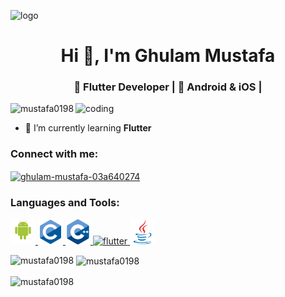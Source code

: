 ![logo](https://github.com/mustafa0198/mustafa0198/commit/dddda3cb0cc9fbfaf1c9f3e5a86c02662a863518)


<h1 align="center">Hi 👋, I'm Ghulam Mustafa</h1>
<h3 align="center">💙 Flutter Developer | 📱 Android & iOS |</h3>

<img align="right" alt="coding" width="400" src="https://media.giphy.com/media/v1.Y2lkPTc5MGI3NjExZW9lcm8wczVhZHNrMDQ5NDhsZHA5MGdyb3M5bzR1OGFma3ZxdjVwbiZlcD12MV9naWZzX3NlYXJjaCZjdD1n/26tn33aiTi1jkl6H6/giphy.gif">

<p align="left"> <img src="https://komarev.com/ghpvc/?username=mustafa0198&label=Profile%20views&color=0e75b6&style=flat" alt="mustafa0198" /> </p>

- 🌱 I’m currently learning **Flutter**





<h3 align="left">Connect with me:</h3>
<p align="left">
<a href="https://linkedin.com/in/ghulam-mustafa-03a640274" target="blank"><img align="center" src="https://raw.githubusercontent.com/rahuldkjain/github-profile-readme-generator/master/src/images/icons/Social/linked-in-alt.svg" alt="ghulam-mustafa-03a640274" height="30" width="40" /></a>
</p>

<h3 align="left">Languages and Tools:</h3>
<p align="left"> <a href="https://developer.android.com" target="_blank" rel="noreferrer"> <img src="https://raw.githubusercontent.com/devicons/devicon/master/icons/android/android-original-wordmark.svg" alt="android" width="40" height="40"/> </a> <a href="https://www.cprogramming.com/" target="_blank" rel="noreferrer"> <img src="https://raw.githubusercontent.com/devicons/devicon/master/icons/c/c-original.svg" alt="c" width="40" height="40"/> </a> <a href="https://www.w3schools.com/cpp/" target="_blank" rel="noreferrer"> <img src="https://raw.githubusercontent.com/devicons/devicon/master/icons/cplusplus/cplusplus-original.svg" alt="cplusplus" width="40" height="40"/> </a> <a href="https://flutter.dev" target="_blank" rel="noreferrer"> <img src="https://www.vectorlogo.zone/logos/flutterio/flutterio-icon.svg" alt="flutter" width="40" height="40"/> </a> <a href="https://www.java.com" target="_blank" rel="noreferrer"> <img src="https://raw.githubusercontent.com/devicons/devicon/master/icons/java/java-original.svg" alt="java" width="40" height="40"/> </a> </p>

<p><img align="left" src="https://github-readme-stats.vercel.app/api/top-langs?username=mustafa0198&show_icons=true&locale=en&layout=compact" alt="mustafa0198" /></p>

<p>&nbsp;<img align="center" src="https://github-readme-stats.vercel.app/api?username=mustafa0198&show_icons=true&locale=en" alt="mustafa0198" /></p>

<p><img align="center" src="https://github-readme-streak-stats.herokuapp.com/?user=mustafa0198&" alt="mustafa0198" /></p>
